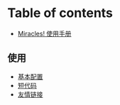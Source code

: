 # Table of contents

* [Miracles! 使用手册](README.md)

## 使用 <a id="usage"></a>

* [基本配置](usage/ji-ben-pei-zhi.md)
* [短代码](usage/duan-dai-ma.md)
* [友情链接](usage/you-qing-lian-jie.md)


